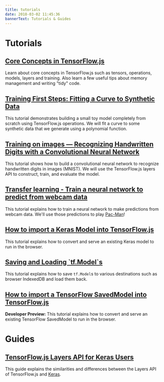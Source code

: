 ```yaml
---
title: tutorials
date: 2018-03-02 11:45:36
bannerText: Tutorials & Guides
---
```


# Tutorials
<h2><a href="./core-concepts.html">Core Concepts in TensorFlow.js</a></h2>

Learn about core concepts in TensorFlow.js such as tensors, operations, models, layers and training.
Also learn a few useful tips about memory management and writing "tidy" code.

<h2><a href="./fit-curve.html">Training First Steps: Fitting a Curve to Synthetic Data</a></h2>

This tutorial demonstrates building a small toy model completely from scratch using TensorFlow.js operations. We will fit a curve to some synthetic data that we generate using a polynomial function.

<h2><a href="./mnist.html">Training on images — Recognizing Handwritten Digits with a Convolutional Neural Network</a></h2>

This tutorial shows how to build a convolutional neural network to recognize
handwritten digits in images (MNIST). We will use the TensorFlow.js layers API
to construct, train, and evaluate the model.

<h2><a href="./webcam-transfer-learning.html">Transfer learning - Train a neural network to predict from webcam data</a></h2>

This tutorial explains how to train a neural network to make predictions from
webcam data. We'll use those predictions to play [Pac-Man](https://en.wikipedia.org/wiki/Pac-Man)!

<h2><a href="./import-keras.html">How to import a Keras Model into TensorFlow.js</a></h2>

This tutorial explains how to convert and serve an existing Keras model to run in the browser.

<h2><a href="./model-save-load.html">Saving and Loading `tf.Model`s</a></h2>

This tutorial explains how to save `tf.Model`s to various destinations such as browser IndexedDB and load them back.

<h2><a href="https://github.com/tensorflow/tfjs-converter" target="_blank">How to import a TensorFlow SavedModel into TensorFlow.js</a></h2>

__Developer Preview:__ This tutorial explains how to convert and serve an existing TensorFlow SavedModel to run in the browser.

# Guides
<h2><a href="./tfjs-layers-for-keras-users.html">TensorFlow.js Layers API for Keras Users</a></h2>

This guide explains the similarities and differences between the Layers API
of TensorFlow.js and [Keras](https://keras.io/).
